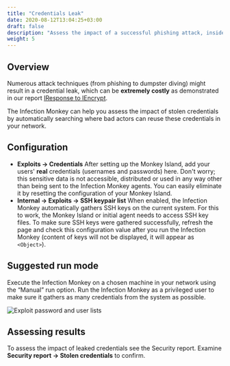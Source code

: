 ```yaml
---
title: "Credentials Leak"
date: 2020-08-12T13:04:25+03:00
draft: false
description: "Assess the impact of a successful phishing attack, insider threat, or other form of credentials leak."
weight: 5
---
```


## Overview

Numerous attack techniques (from phishing to dumpster diving) might result in a credential leak,
which can be **extremely costly** as demonstrated in our report [IResponse to IEncrypt](https://web.archive.org/web/20210117224801/https://www.guardicore.com/2019/04/iresponse-to-iencrypt/).

The Infection Monkey can help you assess the impact of stolen credentials by automatically searching
where bad actors can reuse these credentials in your network.

## Configuration

- **Exploits -> Credentials** After setting up the Monkey Island, add your users' **real** credentials
(usernames and passwords) here. Don't worry; this sensitive data is not accessible, distributed or used in any way other than being sent to the Infection Monkey agents. You can easily eliminate it by resetting the configuration of your Monkey Island.
- **Internal -> Exploits -> SSH keypair list**  When enabled, the Infection Monkey automatically gathers SSH keys on the current system.
For this to work, the Monkey Island or initial agent needs to access SSH key files.
To make sure SSH keys were gathered successfully, refresh the page and check this configuration value after you run the Infection Monkey
(content of keys will not be displayed, it will appear as `<Object>`).

## Suggested run mode

Execute the Infection Monkey on a chosen machine in your network using the “Manual” run option.
Run the Infection Monkey as a privileged user to make sure it gathers as many credentials from the system as possible.

![Exploit password and user lists](/images/usage/scenarios/user-password-lists.png "Exploit password and user lists")

## Assessing results

To assess the impact of leaked credentials see the Security report. Examine **Security report -> Stolen credentials** to confirm.
